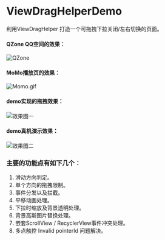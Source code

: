 # ViewDragHelperDemo
利用ViewDragHelper 打造一个可拖拽下拉关闭/左右切换的页面。

#### QZone QQ空间的效果：

![QZone](https://github.com/xiaosong520/ViewDragHelperDemo/blob/master/Gif/QZone.gif)

#### MoMo播放页的效果：
![Momo.gif](https://github.com/xiaosong520/ViewDragHelperDemo/blob/master/Gif/Momo.gif)

#### demo实现的拖拽效果：

![效果图一](https://github.com/xiaosong520/ViewDragHelperDemo/blob/master/Gif/dragview_horizontal.gif)

#### demo真机演示效果：

![效果图二](https://github.com/xiaosong520/ViewDragHelperDemo/blob/master/Gif/dragview_vertical.gif)

### 主要的功能点有如下几个：
1. 滑动方向判定。
2. 单个方向的拖拽限制。
3. 事件分发以及拦截。
4. 平移动画处理。
5. 下拉时缩放及背景透明处理。
6. 背景高斯图片替换处理。
7. 嵌套ScrollView / RecyclerView事件冲突处理。
8. 多点触控 Invalid pointerId 问题解决。

